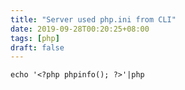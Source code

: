 ```yaml
---
title: "Server used php.ini from CLI"
date: 2019-09-28T00:20:25+08:00
tags: [php]
draft: false
---
```


```
echo '<?php phpinfo(); ?>'|php
```
